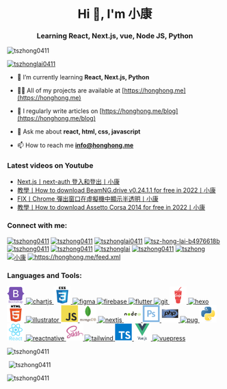 ﻿<h1 align="center">Hi 👋, I'm 小康</h1>
<h3 align="center">Learning React, Next.js, vue, Node JS, Python</h3>

<p align="left"> <img src="https://komarev.com/ghpvc/?username=tszhong0411&label=Profile%20views&color=0e75b6&style=flat" alt="tszhong0411" /> </p>

<p align="left"> <a href="https://twitter.com/tszhonglai0411" target="blank"><img src="https://img.shields.io/twitter/follow/tszhonglai0411?logo=twitter&style=for-the-badge" alt="tszhonglai0411" /></a> </p>

- 🌱 I’m currently learning **React, Next.js, Python**

- 👨‍💻 All of my projects are available at [https://honghong.me](https://honghong.me)

- 📝 I regularly write articles on [https://honghong.me/blog](https://honghong.me/blog)

- 💬 Ask me about **react, html, css, javascript**

- 📫 How to reach me **info@honghong.me**

### Latest videos on Youtube

<!-- BLOG-POST-LIST:START -->
- [Next.js丨next-auth 登入和登出丨小康](https://www.youtube.com/watch?v=D9YjiYAjE70)
- [教學丨How to download BeamNG.drive v0.24.1.1  for free in 2022丨小康](https://www.youtube.com/watch?v=Fzxv4i9QRbQ)
- [FIX丨Chrome 彈出窗口在虛擬機中顯示半透明丨小康](https://www.youtube.com/watch?v=G1FV_cgoo3s)
- [教學丨How to download Assetto Corsa 2014 for free in 2022丨小康](https://www.youtube.com/watch?v=RZtH13RJIRI)
<!-- BLOG-POST-LIST:END -->

<h3 align="left">Connect with me:</h3>
<p align="left">
<a href="https://codepen.io/tszhong0411" target="blank"><img align="center" src="https://raw.githubusercontent.com/rahuldkjain/github-profile-readme-generator/master/src/images/icons/Social/codepen.svg" alt="tszhong0411" height="30" width="40" /></a>
<a href="https://dev.to/tszhong0411" target="blank"><img align="center" src="https://raw.githubusercontent.com/rahuldkjain/github-profile-readme-generator/master/src/images/icons/Social/devto.svg" alt="tszhong0411" height="30" width="40" /></a>
<a href="https://twitter.com/tszhonglai0411" target="blank"><img align="center" src="https://raw.githubusercontent.com/rahuldkjain/github-profile-readme-generator/master/src/images/icons/Social/twitter.svg" alt="tszhonglai0411" height="30" width="40" /></a>
<a href="https://linkedin.com/in/tsz-hong-lai-b4976618b" target="blank"><img align="center" src="https://raw.githubusercontent.com/rahuldkjain/github-profile-readme-generator/master/src/images/icons/Social/linked-in-alt.svg" alt="tsz-hong-lai-b4976618b" height="30" width="40" /></a>
<a href="https://stackoverflow.com/users/15166428" target="blank"><img align="center" src="https://raw.githubusercontent.com/rahuldkjain/github-profile-readme-generator/master/src/images/icons/Social/stack-overflow.svg" alt="tszhong0411" height="30" width="40" /></a>
<a href="https://codesandbox.com/tszhong0411" target="blank"><img align="center" src="https://raw.githubusercontent.com/rahuldkjain/github-profile-readme-generator/master/src/images/icons/Social/codesandbox.svg" alt="tszhong0411" height="30" width="40" /></a>
<a href="https://fb.com/tszhonglai.0411" target="blank"><img align="center" src="https://raw.githubusercontent.com/rahuldkjain/github-profile-readme-generator/master/src/images/icons/Social/facebook.svg" alt="tszhonglai" height="30" width="40" /></a>
<a href="https://instagram.com/tszhong0411/" target="blank"><img align="center" src="https://raw.githubusercontent.com/rahuldkjain/github-profile-readme-generator/master/src/images/icons/Social/instagram.svg" alt="tszhong0411" height="30" width="40" /></a>
<a href="https://dribbble.com/tszhong" target="blank"><img align="center" src="https://raw.githubusercontent.com/rahuldkjain/github-profile-readme-generator/master/src/images/icons/Social/dribbble.svg" alt="tszhong" height="30" width="40" /></a>
<a href="https://www.youtube.com/channel/UC2hMWOaOlk9vrkvFVaGmn0Q" target="blank"><img align="center" src="https://raw.githubusercontent.com/rahuldkjain/github-profile-readme-generator/master/src/images/icons/Social/youtube.svg" alt="小康" height="30" width="40" /></a>
<a href="https://honghong.me/feed.xml" target="blank"><img align="center" src="https://raw.githubusercontent.com/rahuldkjain/github-profile-readme-generator/master/src/images/icons/Social/rss.svg" alt="https://honghong.me/feed.xml" height="30" width="40" /></a>
</p>

<h3 align="left">Languages and Tools:</h3>
<p align="left"> <a href="https://getbootstrap.com" target="_blank" rel="noreferrer"> <img src="https://raw.githubusercontent.com/devicons/devicon/master/icons/bootstrap/bootstrap-plain-wordmark.svg" alt="bootstrap" width="40" height="40"/> </a> <a href="https://www.chartjs.org" target="_blank" rel="noreferrer"> <img src="https://www.chartjs.org/media/logo-title.svg" alt="chartjs" width="40" height="40"/> </a> <a href="https://www.w3schools.com/css/" target="_blank" rel="noreferrer"> <img src="https://raw.githubusercontent.com/devicons/devicon/master/icons/css3/css3-original-wordmark.svg" alt="css3" width="40" height="40"/> </a> <a href="https://www.figma.com/" target="_blank" rel="noreferrer"> <img src="https://www.vectorlogo.zone/logos/figma/figma-icon.svg" alt="figma" width="40" height="40"/> </a> <a href="https://firebase.google.com/" target="_blank" rel="noreferrer"> <img src="https://www.vectorlogo.zone/logos/firebase/firebase-icon.svg" alt="firebase" width="40" height="40"/> </a> <a href="https://flutter.dev" target="_blank" rel="noreferrer"> <img src="https://www.vectorlogo.zone/logos/flutterio/flutterio-icon.svg" alt="flutter" width="40" height="40"/> </a> <a href="https://git-scm.com/" target="_blank" rel="noreferrer"> <img src="https://www.vectorlogo.zone/logos/git-scm/git-scm-icon.svg" alt="git" width="40" height="40"/> </a> <a href="https://gulpjs.com" target="_blank" rel="noreferrer"> <img src="https://raw.githubusercontent.com/devicons/devicon/master/icons/gulp/gulp-plain.svg" alt="gulp" width="40" height="40"/> </a> <a href="hexo.io/" target="_blank" rel="noreferrer"> <img src="https://www.vectorlogo.zone/logos/hexoio/hexoio-icon.svg" alt="hexo" width="40" height="40"/> </a> <a href="https://www.w3.org/html/" target="_blank" rel="noreferrer"> <img src="https://raw.githubusercontent.com/devicons/devicon/master/icons/html5/html5-original-wordmark.svg" alt="html5" width="40" height="40"/> </a> <a href="https://www.adobe.com/in/products/illustrator.html" target="_blank" rel="noreferrer"> <img src="https://www.vectorlogo.zone/logos/adobe_illustrator/adobe_illustrator-icon.svg" alt="illustrator" width="40" height="40"/> </a> <a href="https://developer.mozilla.org/en-US/docs/Web/JavaScript" target="_blank" rel="noreferrer"> <img src="https://raw.githubusercontent.com/devicons/devicon/master/icons/javascript/javascript-original.svg" alt="javascript" width="40" height="40"/> </a> <a href="https://www.mongodb.com/" target="_blank" rel="noreferrer"> <img src="https://raw.githubusercontent.com/devicons/devicon/master/icons/mongodb/mongodb-original-wordmark.svg" alt="mongodb" width="40" height="40"/> </a> <a href="https://nextjs.org/" target="_blank" rel="noreferrer"> <img src="https://cdn.worldvectorlogo.com/logos/nextjs-2.svg" alt="nextjs" width="40" height="40"/> </a> <a href="https://nodejs.org" target="_blank" rel="noreferrer"> <img src="https://raw.githubusercontent.com/devicons/devicon/master/icons/nodejs/nodejs-original-wordmark.svg" alt="nodejs" width="40" height="40"/> </a> <a href="https://www.photoshop.com/en" target="_blank" rel="noreferrer"> <img src="https://raw.githubusercontent.com/devicons/devicon/master/icons/photoshop/photoshop-line.svg" alt="photoshop" width="40" height="40"/> </a> <a href="https://www.php.net" target="_blank" rel="noreferrer"> <img src="https://raw.githubusercontent.com/devicons/devicon/master/icons/php/php-original.svg" alt="php" width="40" height="40"/> </a> <a href="https://pugjs.org" target="_blank" rel="noreferrer"> <img src="https://cdn.worldvectorlogo.com/logos/pug.svg" alt="pug" width="40" height="40"/> </a> <a href="https://www.python.org" target="_blank" rel="noreferrer"> <img src="https://raw.githubusercontent.com/devicons/devicon/master/icons/python/python-original.svg" alt="python" width="40" height="40"/> </a> <a href="https://reactjs.org/" target="_blank" rel="noreferrer"> <img src="https://raw.githubusercontent.com/devicons/devicon/master/icons/react/react-original-wordmark.svg" alt="react" width="40" height="40"/> </a> <a href="https://reactnative.dev/" target="_blank" rel="noreferrer"> <img src="https://reactnative.dev/img/header_logo.svg" alt="reactnative" width="40" height="40"/> </a> <a href="https://sass-lang.com" target="_blank" rel="noreferrer"> <img src="https://raw.githubusercontent.com/devicons/devicon/master/icons/sass/sass-original.svg" alt="sass" width="40" height="40"/> </a> <a href="https://tailwindcss.com/" target="_blank" rel="noreferrer"> <img src="https://www.vectorlogo.zone/logos/tailwindcss/tailwindcss-icon.svg" alt="tailwind" width="40" height="40"/> </a> <a href="https://www.typescriptlang.org/" target="_blank" rel="noreferrer"> <img src="https://raw.githubusercontent.com/devicons/devicon/master/icons/typescript/typescript-original.svg" alt="typescript" width="40" height="40"/> </a> <a href="https://vuejs.org/" target="_blank" rel="noreferrer"> <img src="https://raw.githubusercontent.com/devicons/devicon/master/icons/vuejs/vuejs-original-wordmark.svg" alt="vuejs" width="40" height="40"/> </a> <a href="https://vuepress.vuejs.org/" target="_blank" rel="noreferrer"> <img src="https://raw.githubusercontent.com/AliasIO/wappalyzer/master/src/drivers/webextension/images/icons/VuePress.svg" alt="vuepress" width="40" height="40"/> </a> </p>

<p align="left"><img src="https://github-readme-stats.vercel.app/api/top-langs?username=tszhong0411&show_icons=true&locale=en&layout=compact" alt="tszhong0411" /></p>

<p align="left">&nbsp;<img src="https://github-readme-stats.vercel.app/api?username=tszhong0411&show_icons=true&locale=en" alt="tszhong0411" /></p>

<p align="left"><img src="https://github-readme-streak-stats.herokuapp.com/?user=tszhong0411&theme=tokyonight_duo" alt="tszhong0411" /></p>
